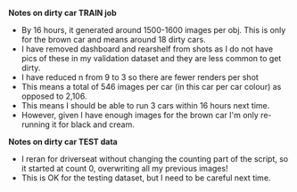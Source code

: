 **Notes on dirty car TRAIN job**
- By 16 hours, it generated around 1500-1600 images per obj. This is only for the brown car and means around 18 dirty cars.
- I have removed dashboard and rearshelf from shots as I do not have pics of these in my validation dataset and they are less common to get dirty.
- I have reduced n from 9 to 3 so there are fewer renders per shot
- This means a total of 546 images per car (in this car per car colour) as opposed to 2,106.
- This means I should be able to run 3 cars within 16 hours next time. 
- However, given I have enough images for the brown car I'm only re-running it for black and cream.


**Notes on dirty car TEST data**
- I reran for driverseat without changing the counting part of the script, so it started at count 0, overwriting all my previous images!
- This is OK for the testing dataset, but I need to be careful next time.
